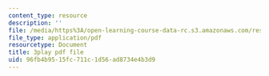 ```yaml
---
content_type: resource
description: ''
file: /media/https%3A/open-learning-course-data-rc.s3.amazonaws.com/res-18-010-a-2020-vision-of-linear-algebra-spring-2020/96fb4b9515fc711c1d56ad8734e4b3d9_GyC3gl6weYo.pdf
file_type: application/pdf
resourcetype: Document
title: 3play pdf file
uid: 96fb4b95-15fc-711c-1d56-ad8734e4b3d9
---
```

